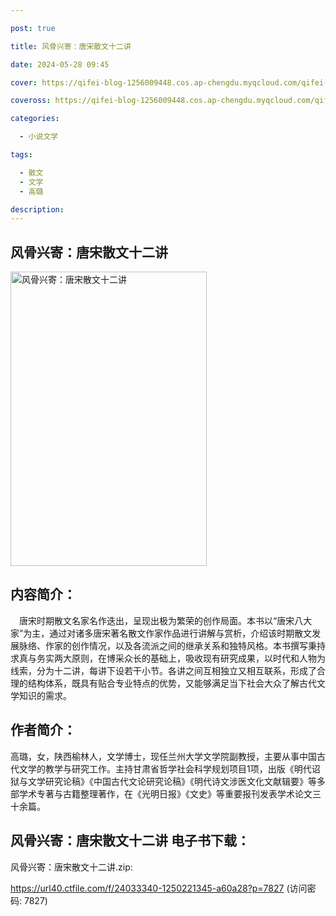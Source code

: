 ```yaml
---

post: true

title: 风骨兴寄：唐宋散文十二讲

date: 2024-05-28 09:45

cover: https://qifei-blog-1256009448.cos.ap-chengdu.myqcloud.com/qifei-blog/65fcd42d9f345e8d03b0955f.jpg

coveross: https://qifei-blog-1256009448.cos.ap-chengdu.myqcloud.com/qifei-blog/65fcd42d9f345e8d03b0955f.jpg

categories:

  - 小说文学

tags:

  - 散文
  - 文学
  - 高璐

description:
---
```


## 风骨兴寄：唐宋散文十二讲
<img alt="风骨兴寄：唐宋散文十二讲 " class="aligncenter loaded" data-was-processed="true" decoding="async" fetchpriority="high" height="471" src="https://qifei-blog-1256009448.cos.ap-chengdu.myqcloud.com/qifei-blog/65fcd42d9f345e8d03b0955f.jpg " style="cursor: zoom-in;" width="314"/>

## 内容简介：

　唐宋时期散文名家名作迭出，呈现出极为繁荣的创作局面。本书以“唐宋八大家”为主，通过对诸多唐宋著名散文作家作品进行讲解与赏析，介绍该时期散文发展脉络、作家的创作情况，以及各流派之间的继承关系和独特风格。本书撰写秉持求真与务实两大原则，在博采众长的基础上，吸收现有研究成果，以时代和人物为线索，分为十二讲，每讲下设若干小节。各讲之间互相独立又相互联系，形成了合理的结构体系，既具有贴合专业特点的优势，又能够满足当下社会大众了解古代文学知识的需求。

## 作者简介：

高璐，女，陕西榆林人，文学博士，现任兰州大学文学院副教授，主要从事中国古代文学的教学与研究工作。主持甘肃省哲学社会科学规划项目1项，出版《明代诏狱与文学研究论稿》《中国古代文论研究论稿》《明代诗文涉医文化文献辑要》等多部学术专著与古籍整理著作，在《光明日报》《文史》等重要报刊发表学术论文三十余篇。

## 风骨兴寄：唐宋散文十二讲 电子书下载：



风骨兴寄：唐宋散文十二讲.zip: 

https://url40.ctfile.com/f/24033340-1250221345-a60a28?p=7827 (访问密码: 7827)
